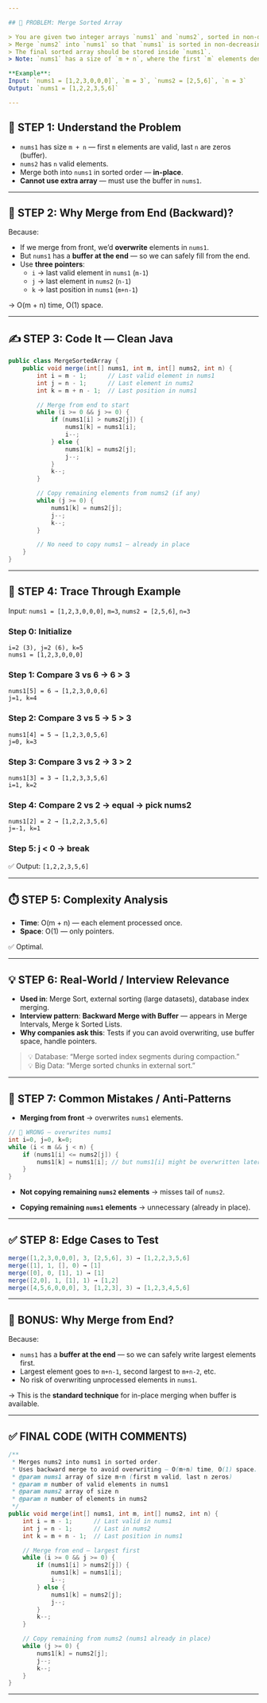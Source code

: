 ```yaml
---

## 🎯 PROBLEM: Merge Sorted Array

> You are given two integer arrays `nums1` and `nums2`, sorted in non-decreasing order, and two integers `m` and `n`, representing the number of elements in `nums1` and `nums2` respectively.  
> Merge `nums2` into `nums1` so that `nums1` is sorted in non-decreasing order.  
> The final sorted array should be stored inside `nums1`.  
> Note: `nums1` has a size of `m + n`, where the first `m` elements denote the elements that should be merged, and the last `n` elements are set to `0` and should be ignored.

**Example**:  
Input: `nums1 = [1,2,3,0,0,0]`, `m = 3`, `nums2 = [2,5,6]`, `n = 3`  
Output: `nums1 = [1,2,2,3,5,6]`

---
```


## 🧠 STEP 1: Understand the Problem

- `nums1` has size `m + n` — first `m` elements are valid, last `n` are zeros (buffer).
- `nums2` has `n` valid elements.
- Merge both into `nums1` in sorted order — **in-place**.
- **Cannot use extra array** — must use the buffer in `nums1`.

---

## 🧩 STEP 2: Why Merge from End (Backward)?

Because:

- If we merge from front, we’d **overwrite** elements in `nums1`.
- But `nums1` has a **buffer at the end** — so we can safely fill from the end.
- Use **three pointers**:
  - `i` → last valid element in `nums1` (`m-1`)
  - `j` → last element in `nums2` (`n-1`)
  - `k` → last position in `nums1` (`m+n-1`)

→ O(m + n) time, O(1) space.

---

## ✍️ STEP 3: Code It — Clean Java

```java
public class MergeSortedArray {
    public void merge(int[] nums1, int m, int[] nums2, int n) {
        int i = m - 1;      // Last valid element in nums1
        int j = n - 1;      // Last element in nums2
        int k = m + n - 1;  // Last position in nums1

        // Merge from end to start
        while (i >= 0 && j >= 0) {
            if (nums1[i] > nums2[j]) {
                nums1[k] = nums1[i];
                i--;
            } else {
                nums1[k] = nums2[j];
                j--;
            }
            k--;
        }

        // Copy remaining elements from nums2 (if any)
        while (j >= 0) {
            nums1[k] = nums2[j];
            j--;
            k--;
        }

        // No need to copy nums1 — already in place
    }
}
```

---

## 🧪 STEP 4: Trace Through Example

Input: `nums1 = [1,2,3,0,0,0]`, `m=3`, `nums2 = [2,5,6]`, `n=3`

### Step 0: Initialize

```
i=2 (3), j=2 (6), k=5
nums1 = [1,2,3,0,0,0]
```

### Step 1: Compare 3 vs 6 → 6 > 3

```
nums1[5] = 6 → [1,2,3,0,0,6]
j=1, k=4
```

### Step 2: Compare 3 vs 5 → 5 > 3

```
nums1[4] = 5 → [1,2,3,0,5,6]
j=0, k=3
```

### Step 3: Compare 3 vs 2 → 3 > 2

```
nums1[3] = 3 → [1,2,3,3,5,6]
i=1, k=2
```

### Step 4: Compare 2 vs 2 → equal → pick nums2

```
nums1[2] = 2 → [1,2,2,3,5,6]
j=-1, k=1
```

### Step 5: j < 0 → break

✅ Output: `[1,2,2,3,5,6]`

---

## ⏱️ STEP 5: Complexity Analysis

- **Time**: O(m + n) — each element processed once.
- **Space**: O(1) — only pointers.

✅ Optimal.

---

## 💡 STEP 6: Real-World / Interview Relevance

- **Used in**: Merge Sort, external sorting (large datasets), database index merging.
- **Interview pattern**: **Backward Merge with Buffer** — appears in Merge Intervals, Merge k Sorted Lists.
- **Why companies ask this**: Tests if you can avoid overwriting, use buffer space, handle pointers.

> 💡 Database: “Merge sorted index segments during compaction.”  
> 💡 Big Data: “Merge sorted chunks in external sort.”

---

## 🚫 STEP 7: Common Mistakes / Anti-Patterns

- **Merging from front** → overwrites `nums1` elements.

```java
// 🚫 WRONG — overwrites nums1
int i=0, j=0, k=0;
while (i < m && j < n) {
    if (nums1[i] <= nums2[j]) {
        nums1[k] = nums1[i]; // but nums1[i] might be overwritten later!
    }
}
```

- **Not copying remaining `nums2` elements** → misses tail of `nums2`.

- **Copying remaining `nums1` elements** → unnecessary (already in place).

---

## ✅ STEP 8: Edge Cases to Test

```java
merge([1,2,3,0,0,0], 3, [2,5,6], 3) → [1,2,2,3,5,6]
merge([1], 1, [], 0) → [1]
merge([0], 0, [1], 1) → [1]
merge([2,0], 1, [1], 1) → [1,2]
merge([4,5,6,0,0,0], 3, [1,2,3], 3) → [1,2,3,4,5,6]
```

---

## 🧠 BONUS: Why Merge from End?

Because:

- `nums1` has a **buffer at the end** — so we can safely write largest elements first.
- Largest element goes to `m+n-1`, second largest to `m+n-2`, etc.
- No risk of overwriting unprocessed elements in `nums1`.

→ This is the **standard technique** for in-place merging when buffer is available.

---

## ✅ FINAL CODE (WITH COMMENTS)

```java
/**
 * Merges nums2 into nums1 in sorted order.
 * Uses backward merge to avoid overwriting — O(m+n) time, O(1) space.
 * @param nums1 array of size m+n (first m valid, last n zeros)
 * @param m number of valid elements in nums1
 * @param nums2 array of size n
 * @param n number of elements in nums2
 */
public void merge(int[] nums1, int m, int[] nums2, int n) {
    int i = m - 1;      // Last valid in nums1
    int j = n - 1;      // Last in nums2
    int k = m + n - 1;  // Last position in nums1

    // Merge from end — largest first
    while (i >= 0 && j >= 0) {
        if (nums1[i] > nums2[j]) {
            nums1[k] = nums1[i];
            i--;
        } else {
            nums1[k] = nums2[j];
            j--;
        }
        k--;
    }

    // Copy remaining from nums2 (nums1 already in place)
    while (j >= 0) {
        nums1[k] = nums2[j];
        j--;
        k--;
    }
}
```

---
